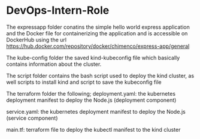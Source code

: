 ﻿# DevOps-Intern-Role
The expressapp folder conatins the simple hello world express application and the Docker file for containerizing the application and is accessible on DockerHub using the url https://hub.docker.com/repository/docker/chimenco/express-app/general


The kube-config folder the saved kind-kubeconfig file which basically contains information about the cluster.

The script folder contains the bash script used to deploy the kind cluster, as well scripts to install kind and script to save the kubeconfig file

The terraform folder the following;
deployment.yaml: the kubernetes deployment manifest to deploy the Node.js (deployment component)

service.yaml: the kubernetes deployment manifest to deploy the Node.js (service component)

main.tf: terraform file to deploy the kubectl manifest to the kind cluster
